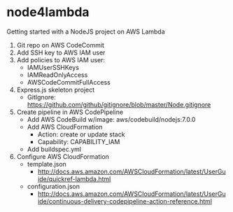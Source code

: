 # node4lambda

Getting started with a NodeJS project on AWS Lambda

1. Git repo on AWS CodeCommit
2. Add SSH key to AWS IAM user
3. Add policies to AWS IAM user:
    * IAMUserSSHKeys
    * IAMReadOnlyAccess
    * AWSCodeCommitFullAccess
4. Express.js skeleton project
    * GitIgnore: https://github.com/github/gitignore/blob/master/Node.gitignore
5. Create pipeline in AWS CodePipeline
    * Add AWS CodeBuild w/image: aws/codebuild/nodejs:7.0.0
    * Add AWS CloudFormation
      * Action: create or update stack
      * Capability: CAPABILITY_IAM
    * Add buildspec.yml
6. Configure AWS CloudFormation
    * template.json
      * http://docs.aws.amazon.com/AWSCloudFormation/latest/UserGuide/quickref-lambda.html
    * configuration.json
      * http://docs.aws.amazon.com/AWSCloudFormation/latest/UserGuide/continuous-delivery-codepipeline-action-reference.html
      